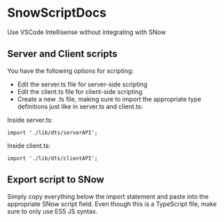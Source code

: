 # SnowScriptDocs
Use VSCode Intellisense without integrating with SNow

## Server and Client scripts
You have the following options for scripting:
* Edit the server.ts file for server-side scripting
* Edit the client.ts file for client-side scripting
* Create a new .ts file, making sure to import the appropriate type definitions just like in server.ts and client.ts:

Inside server.ts:
```
import './lib/dts/serverAPI';
```

Inside client.ts:
```
import './lib/dts/clientAPI';
```

## Export script to SNow 
Simply copy everything below the import statement and paste into the appropriate SNow script field. Even though this is a TypeScript file, make sure to only use ES5 JS syntax.
